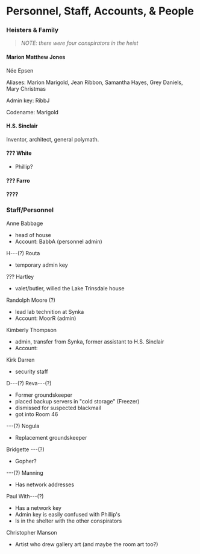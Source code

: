 # Personnel, Staff, Accounts, & People

### Heisters & Family

> _NOTE: there were four conspirators in the heist_

#### Marion Matthew Jones

Née Epsen

Aliases: Marion Marigold, Jean Ribbon, Samantha Hayes, Grey Daniels, Mary Christmas

Admin key: RibbJ

Codename: Marigold

#### H.S. Sinclair

Inventor, architect, general polymath.

#### ??? White
- Phillip?

#### ??? Farro

#### ????

### Staff/Personnel

Anne Babbage
- head of house
- Account: BabbA (personnel admin)

H---(?) Routa
- temporary admin key

??? Hartley
- valet/butler, willed the Lake Trinsdale house

Randolph Moore (?)
- lead lab technition at Synka
- Account: MoorR (admin)

Kimberly Thompson
- admin, transfer from Synka, former assistant to H.S. Sinclair
- Account:

Kirk Darren
- security staff

D---(?) Reva---(?)
- Former groundskeeper
- placed backup servers in "cold storage" (Freezer)
- dismissed for suspected blackmail
- got into Room 46

---(?) Nogula
- Replacement groundskeeper

Bridgette ---(?)
- Gopher?

---(?) Manning
- Has network addresses

Paul With---(?)
- Has a network key
- Admin key is easily confused with Phillip's
- Is in the shelter with the other conspirators

Christopher Manson
- Artist who drew gallery art (and maybe the room art too?)
